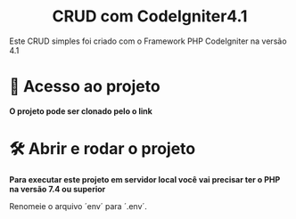 <h1 align="center"> CRUD com CodeIgniter4.1 </h1>

Este CRUD simples foi criado com o Framework PHP CodeIgniter na versão 4.1





# 📁 Acesso ao projeto

**O projeto pode ser clonado pelo o link**

# 🛠️ Abrir e rodar o projeto
**Para executar este projeto em servidor local você vai precisar ter o PHP na versão 7.4 ou superior**


Renomeie o arquivo ´env´ para ´.env´.